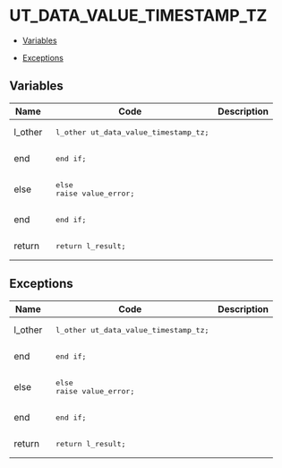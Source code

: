 # UT_DATA_VALUE_TIMESTAMP_TZ




- [Variables](#variables)

- [Exceptions](#exceptions)




## Variables<a name="variables"></a>

Name | Code | Description
--- | --- | ---
l_other | <pre>  l_other  ut_data_value_timestamp_tz;</pre> | 
end | <pre>    end if;</pre> | 
else | <pre>  else<br />    raise value_error;</pre> | 
end | <pre>  end if;</pre> | 
return | <pre>  return l_result;</pre> | 



## Exceptions<a name="exceptions"></a>

Name | Code | Description
--- | --- | ---
l_other | <pre>  l_other  ut_data_value_timestamp_tz;</pre> | 
end | <pre>    end if;</pre> | 
else | <pre>  else<br />    raise value_error;</pre> | 
end | <pre>  end if;</pre> | 
return | <pre>  return l_result;</pre> | 




 
